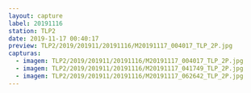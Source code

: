 ```yaml
---
layout: capture
label: 20191116
station: TLP2
date: 2019-11-17 00:40:17
preview: TLP2/2019/201911/20191116/M20191117_004017_TLP_2P.jpg
capturas:
  - imagem: TLP2/2019/201911/20191116/M20191117_004017_TLP_2P.jpg
  - imagem: TLP2/2019/201911/20191116/M20191117_041749_TLP_2P.jpg
  - imagem: TLP2/2019/201911/20191116/M20191117_062642_TLP_2P.jpg
---
```

